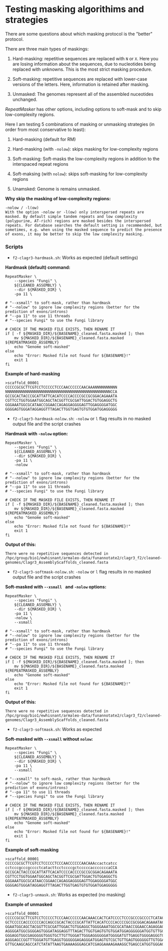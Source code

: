 # Testing masking algorithims and strategies

There are some questions about which masking protocol is the "better" protocol. 

There are three main types of maskings:

1. Hard-masking: repetitive sequences are replaced with `N` or `X`. Here you are losing information about the sequences, due to nucleotides being replaced with unknowns. This is the most strict masking procedure.

2. Soft-masking: repetitive sequences are replaced with lower-case versions of the letters. Here, information is retained after masking.

3. Unmasked: The genomes represent all of the assembled nuceotides unchanged.

*RepeatMasker* has other options, including options to soft-mask and to skip low-complexity regions.

Here I am testing 5 combinations of masking or unmasking strategies (in order from most conservative to least):

1. Hard-masking (default for RM)

2. Hard-masking (with `-nolow`): skips masking for low-complexity regions

3. Soft-masking: Soft-masks the low-complexity regions in addition to the interspaced repeat regions

4. Soft-maksing (with `nolow`): skips soft-masking for low-complexity regions

5. Unamsked: Genome is remains unmasked.

**Why skip the masking of low-complexity regions:**

```{}
-nolow / -l(ow)
With the option -nolow or -l(ow) only interspersed repeats are
masked. By default simple tandem repeats and low complexity
(polypurine, AT-rich) regions are masked besides the interspersed
repeats. For database searches the default setting is recommended, but
sometimes, e.g. when using the masked sequence to predict the presence
of exons, it may be better to skip the low complexity masking.
```

### Scripts

* `f2-clagr3-hardmask.sh`: Works as expected (default settings)

**Hardmask (default) command:**

```{}
RepeatMasker \
    --species "Fungi" \
    ${CLEANED_ASSEMBLY} \
    --dir ${MASKED_DIR} \
    -pa 11 \

# "--xsmall" to soft-mask, rather than hardmask
# "--nolow" to ignore low complexity regions (better for the prediction of exons/introns)
# "--pa 11" to use 11 threads
# "--species Fungi" to use the Fungi library

# CHECK IF THE MASKED FILE EXISTS, THEN RENAME IT 
if [ -f ${MASKED_DIR}/${BASENAME}_cleaned.fasta.masked ]; then
    mv ${MASKED_DIR}/${BASENAME}_cleaned.fasta.masked ${REPEATMASKED_ASSEMBLY}
    echo "Genome soft-masked"
else
    echo "Error: Masked file not found for ${BASENAME}!"
    exit 1
fi
```

**Example of hard-masking**

```{}
>scaffold_00001
CCCCCGCGCTTCGTCCTCCCCCTCCCAACCCCCCAACAAANNNNNNNNNN
NNNNNNNNNNNNNNNNNNNNNNNNNNNNNNNNNNNNNNNNNNNNNNNCCA
GCCGCACTACCCGCATTATTCACATCCCCACCCCGCCGCGGACAGAAATA
CGTTCCTGGTGGAATGGCAGCTACGGTTCGCGATTGGACTGTGGAGGCTG
GGGAAATGGCGCATAACCGGAACCAGAGGAGGGGAGTTGGAGGGGATGGC
GGGGAGTGGGATAGGAGGTTTAGACTTGGTGAGTGTGTGGATGGAGGGGG
```

* `f2-clagr3-hardmask-nolow.sh`: `-nolow` or `l` flag results in no masked output file and the script crashes

**Hardmask with `-nolow` option:**

```{}
RepeatMasker \
    --species "Fungi" \
    ${CLEANED_ASSEMBLY} \
    --dir ${MASKED_DIR} \
    -pa 11 \
    -nolow
   
# "--xsmall" to soft-mask, rather than hardmask
# "--nolow" to ignore low complexity regions (better for the prediction of exons/introns)
# "--pa 11" to use 11 threads
# "--species Fungi" to use the Fungi library

# CHECK IF THE MASKED FILE EXISTS, THEN RENAME IT 
if [ -f ${MASKED_DIR}/${BASENAME}_cleaned.fasta.masked ]; then
    mv ${MASKED_DIR}/${BASENAME}_cleaned.fasta.masked ${REPEATMASKED_ASSEMBLY}
    echo "Genome soft-masked"
else
    echo "Error: Masked file not found for ${BASENAME}!"
    exit 1
fi
```

**Output of this:**

```{}
There were no repetitive sequences detected in /hpc/group/bio1/ewhisnant/armaleo-data/funannotate2/clagr3_f2/cleaned-genomes/Clagr3_AssemblyScaffolds_cleaned.fasta
```

* `f2-clagr3-softmask-nolow.sh`:  `-nolow` or `l` flag results in no masked output file and the script crashes

**Soft-masked with `--xsmall ` and `-nolow` options:**

```{}
RepeatMasker \
    --species "Fungi" \
    ${CLEANED_ASSEMBLY} \
    --dir ${MASKED_DIR} \
    -pa 11 \
    -nolow \
    --xsmall

# "--xsmall" to soft-mask, rather than hardmask
# "--nolow" to ignore low complexity regions (better for the prediction of exons/introns)
# "--pa 11" to use 11 threads
# "--species Fungi" to use the Fungi library

# CHECK IF THE MASKED FILE EXISTS, THEN RENAME IT 
if [ -f ${MASKED_DIR}/${BASENAME}_cleaned.fasta.masked ]; then
    mv ${MASKED_DIR}/${BASENAME}_cleaned.fasta.masked ${REPEATMASKED_ASSEMBLY}
    echo "Genome soft-masked"
else
    echo "Error: Masked file not found for ${BASENAME}!"
    exit 1
fi
```

**Output of this:**

```{}
There were no repetitive sequences detected in /hpc/group/bio1/ewhisnant/armaleo-data/funannotate2/clagr3_f2/cleaned-genomes/Clagr3_AssemblyScaffolds_cleaned.fasta
```

* `f2-clagr3-softmask.sh`: Works as expected

**Soft-masked with `--xsmall` without `nolow`:**

```{}
RepeatMasker \
    --species "Fungi" \
    ${CLEANED_ASSEMBLY} \
    --dir ${MASKED_DIR} \
    -pa 11 \
    --xsmall

# "--xsmall" to soft-mask, rather than hardmask
# "--nolow" to ignore low complexity regions (better for the prediction of exons/introns)
# "--pa 11" to use 11 threads
# "--species Fungi" to use the Fungi library

# CHECK IF THE MASKED FILE EXISTS, THEN RENAME IT 
if [ -f ${MASKED_DIR}/${BASENAME}_cleaned.fasta.masked ]; then
    mv ${MASKED_DIR}/${BASENAME}_cleaned.fasta.masked ${REPEATMASKED_ASSEMBLY}
    echo "Genome soft-masked"
else
    echo "Error: Masked file not found for ${BASENAME}!"
    exit 1
fi
```

**Example of soft-masking**

```{}
>scaffold_00001
CCCCCGCGCTTCGTCCTCCCCCTCCCAACCCCCCAACAAAccactcatcc
cctcccgcccgcccctcatacttcctccccgctcccccacccccccaCCA
GCCGCACTACCCGCATTATTCACATCCCCACCCCGCCGCGGACAGAAATA
CGTTCCTGGTGGAATGGCAGCTACGGTTCGCGATTGGACTGTGGAGGCTG
GGGAAATGGCGCATAACCGGAACCAGAGGAGGGGAGTTGGAGGGGATGGC
GGGGAGTGGGATAGGAGGTTTAGACTTGGTGAGTGTGTGGATGGAGGGGG
```

* `f2-clagr3-unmask.sh`: Works as expected (no masking)

**Example of unmasked**

```{}
>scaffold_00001
CCCCCGCGCTTCGTCCTCCCCCTCCCAACCCCCCAACAAACCACTCATCCCCTCCCGCCCGCCCCTCATACTTCCTCCCC
GCTCCCCCACCCCCCCACCAGCCGCACTACCCGCATTATTCACATCCCCACCCCGCCGCGGACAGAAATACGTTCCTGGT
GGAATGGCAGCTACGGTTCGCGATTGGACTGTGGAGGCTGGGGAAATGGCGCATAACCGGAACCAGAGGAGGGGAGTTGG
AGGGGATGGCGGGGAGTGGGATAGGAGGTTTAGACTTGGTGAGTGTGTGGATGGAGGGGGGATGGTGTTGGTGAGGGAGA
GGGAGGTGGCGAGGGGGTGGGTGCTTGTTGGGATTGGGAGGGGGGATGGGGATGTTGAGGTGGGGAGGGTGGTTGGTGTT
AGGGAGCCGGTTTGGGATGTTGAGGTGGGGGGAGAGGGATGGAGTGTCGCTGTTGAGTGGGGGGTTGTGGATGGGTAGGA
GTTGCAAGCAGCCATCTATATTAAGTGAAAAGGGAGCATCGAGGAAAAGAAAGGCTGAGCCATGGTGGGAGAGGGTGGGA
```
